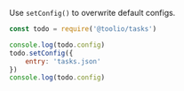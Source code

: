 Use `setConfig()` to overwrite default configs.

```js
const todo = require('@toolio/tasks')

console.log(todo.config)
todo.setConfig({
    entry: 'tasks.json'
})
console.log(todo.config)
```